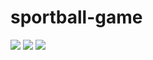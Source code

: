 # sportball-game


<p float="left">
  <img src="https://github.com/user-attachments/assets/640b965d-7b43-49fa-add2-2cff87505fc9" />
  <img src="https://github.com/user-attachments/assets/f2831f39-2b30-450c-a200-31acc0485c70" />
  <img src="https://github.com/user-attachments/assets/5bfc48a0-aa66-4a82-ac4d-35c1194f61a8" />
</p>
